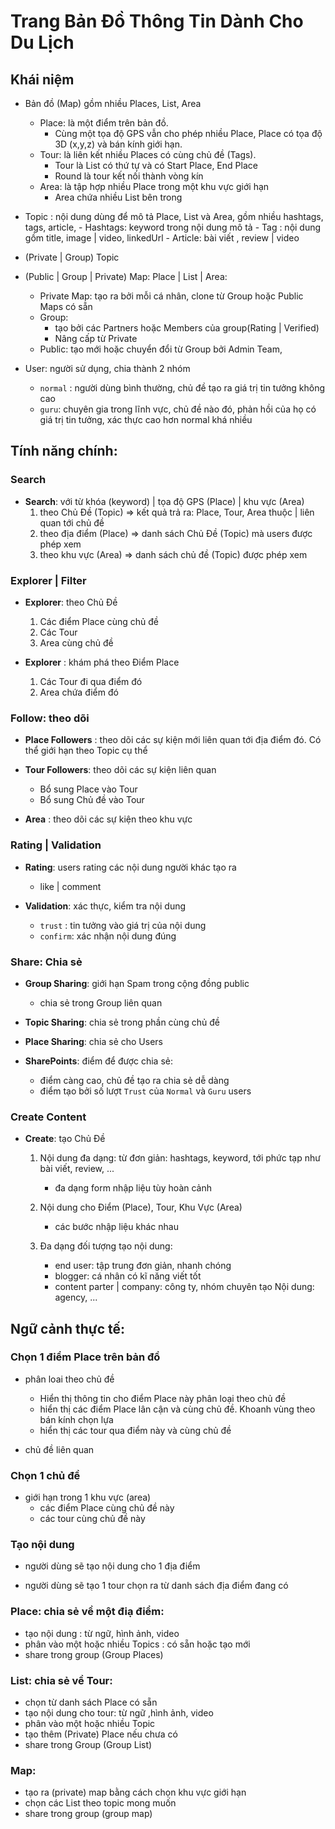 # Trang Bản Đồ Thông Tin Dành Cho Du Lịch

## Khái niệm
- Bản đồ (Map) gồm nhiều   Places, List, Area
    - Place: là một điểm trên bản đồ. 
        - Cùng một tọa độ GPS vẫn cho phép nhiều Place, Place có tọa độ 3D (x,y,z) và bán kính giới hạn. 
    - Tour: là liên kết nhiều Places có cùng chủ đề (Tags). 
        - Tour là List có thứ tự và có Start Place, End Place
        - Round là tour kết nối thành vòng kín 
    - Area: là tập hợp nhiều Place trong một khu vực giới hạn 
        - Area chứa nhiều List bên trong

- Topic : nội dung dùng để mô tả Place, List và Area, gồm nhiều hashtags, tags, article, 
        - Hashtags: keyword trong nội dung mô tả
        - Tag : nội dung gồm title, image | video, linkedUrl
        - Article: bài viết , review | video

- (Private | Group)  Topic
- (Public | Group | Private) Map: Place | List | Area: 
    - Private Map: tạo ra bởi mỗi cá nhân, clone từ Group hoặc Public Maps có sẵn
    - Group: 
        - tạo bởi các Partners hoặc Members của group(Rating | Verified)
        - Nâng cấp từ Private
    - Public: tạo mới hoặc chuyển đổi từ Group bởi Admin Team,

- User: người sử dụng, chia thành 2 nhóm
    - `normal` : người dùng bình thường, chủ đề tạo ra giá trị tin tưởng không cao
    - `guru`: chuyên gia trong lĩnh vực, chủ đề nào đó, phản hồi của họ có giá trị tin tưởng, xác thực cao hơn normal khá nhiều
   

## Tính năng chính:
### Search
- **Search**: với từ khóa (keyword) | tọa độ GPS (Place) | khu vực  (Area)
    1. theo Chủ Đề (Topic)  => kết quả trả ra: Place, Tour, Area thuộc | liên quan tới chủ đề
    1. theo địa điểm (Place) => danh sách Chủ Đề (Topic) mà users được phép xem
    1. theo khu vực (Area) => danh sách chủ đề (Topic) được phép xem

### Explorer | Filter

- **Explorer**: theo Chủ Đề
    1. Các điểm Place cùng chủ đề
    1. Các Tour
    1. Area cùng chủ đề

- **Explorer** : khám phá theo Điểm Place
    1. Các Tour đi qua điểm đó
    1. Area chứa điểm đó

### Follow: theo dõi
- **Place Followers** : theo dõi các sự kiện mới liên quan tới địa điểm đó. 
Có thể giới hạn theo Topic cụ thể

- **Tour Followers**: theo dõi các sự kiện liên quan 
    - Bổ sung Place vào Tour
    - Bổ sung Chủ đề vào Tour

- **Area** : theo dõi các sự kiện theo khu vực

### Rating | Validation

- **Rating**: users rating các nội dung người khác tạo ra
    - like | comment

- **Validation**: xác thực, kiểm tra nội dung     
    - `trust` : tin tưởng vào giá trị của nội dung 
    - `confirm`: xác nhận nội dung đúng

### Share: Chia sẻ
- **Group Sharing**: giới hạn Spam trong cộng đồng public
    - chia sẻ trong Group liên quan

- **Topic Sharing**: chia sẻ trong phần cùng chủ đề

- **Place Sharing**: chia sẻ cho Users     

- **SharePoints**: điểm để được chia sẻ: 
    - điểm càng cao, chủ đề tạo ra chia sẻ dễ dàng
    - điểm tạo bởi số lượt `Trust` của `Normal` và `Guru` users

### Create Content 
- **Create**: tạo Chủ Đề 
    1. Nội dung đa dạng: từ đơn giản: hashtags, keyword, tới phức tạp như bài viết, review, ... 
        - đa dạng form nhập liệu tùy hoàn cảnh 
        
    1. Nội dung cho Điểm (Place), Tour, Khu Vực (Area)   
        - các bước nhập liệu khác nhau
    1. Đa dạng đối tượng tạo nội dung:
        - end user: tập trung đơn giản, nhanh chóng
        - blogger: cá nhân có kĩ năng viết tốt
        - content parter | company: công ty, nhóm chuyên tạo Nội dung: agency, ...


   
    
## Ngữ cảnh thực tế:

### Chọn 1 điểm Place trên bản đồ

- phân loai theo chủ đề
    - Hiển thị thông tin cho điểm Place này phân loại theo chủ đề 
    - hiển thị các điểm Place lân cận và cùng chủ đề. Khoanh vùng theo bán kính chọn lựa
    - hiển thị các tour qua điểm này và cùng chủ đề

- chủ đề liên quan 

### Chọn 1 chủ đề
- giới hạn trong 1 khu vực (area)
    - các điểm Place cùng chủ đề này
    - các tour cùng chủ đề này

### Tạo nội dung
- người dùng sẽ tạo nội dung cho 1 địa điểm 

- người dùng sẽ tạo 1 tour chọn ra từ danh sách địa điểm đang có

 
### Place: chia sẻ về một điạ điểm:
- tạo nội dung : từ ngữ, hình ảnh, video
- phân vào một hoặc nhiều Topics : có sẵn hoặc tạo mới 
- share trong group (Group Places)
### List: chia sẻ về Tour:
- chọn từ danh sách Place có sẵn
- tạo nội dung cho tour: từ ngữ ,hình ảnh, video
- phân vào một hoặc nhiều Topic 
- tạo thêm (Private) Place nếu chưa có
- share trong Group (Group List)

### Map:
- tạo ra (private) map bằng cách chọn khu vực giới hạn
- chọn các List theo topic mong muốn
- share trong group (group map)


